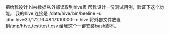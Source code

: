 把给我设计
hive数据从外部读取到hive表
帮我设计一份测试用例，验证下这个功能。
我的hive 连接是 /data/hive/bin/beeline -u jdbc:hive2://172.16.48.171:10000 -n hive
将外部文件放置到/tmp/hive_test/test.csv
给我这个一键安装bash脚本。